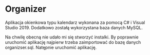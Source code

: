 # Organizer
Aplikacja okienkowa typu kalendarz wykonana za pomocą C# i Visual Studio 2019. Dodatkowo zostałą wykorzystana baza danych MySQL.

Na chwilę obecną nie udało mi się stworzyć instalki. By poprawnie uruchomić aplikację najpierw trzeba zaimportować do bazę danych organizser.sql. Natępnie uruchomić aplikację.
